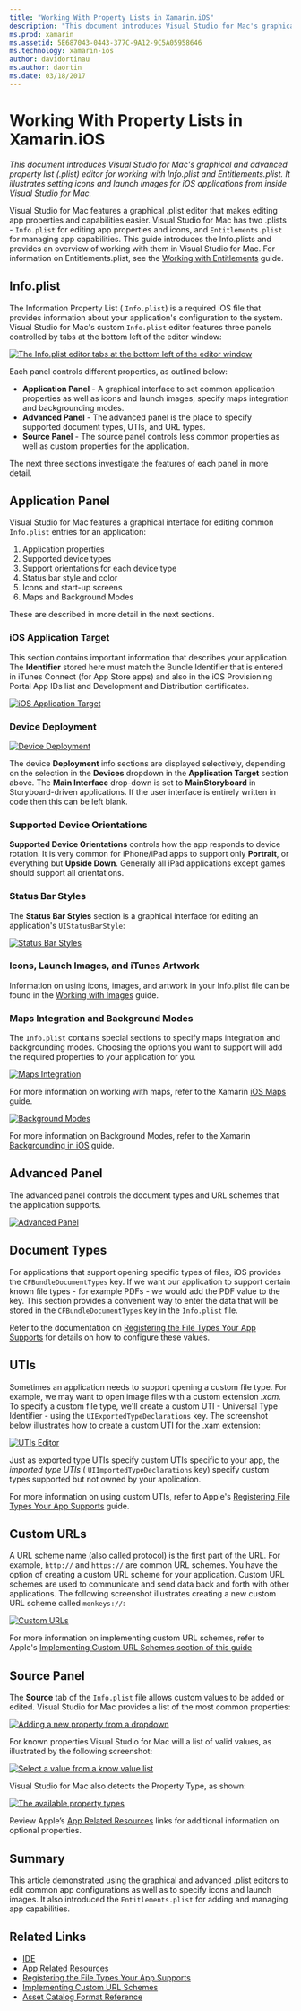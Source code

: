 ```yaml
---
title: "Working With Property Lists in Xamarin.iOS"
description: "This document introduces Visual Studio for Mac's graphical and advanced property list (.plist) editor for working with Info.plist and Entitlements.plist. It illustrates setting icons and launch images for iOS applications from inside Visual Studio for Mac."
ms.prod: xamarin
ms.assetid: 5E687043-0443-377C-9A12-9C5A05958646
ms.technology: xamarin-ios
author: davidortinau
ms.author: daortin
ms.date: 03/18/2017
---
```


# Working With Property Lists in Xamarin.iOS

_This document introduces Visual Studio for Mac's graphical and advanced property list (.plist) editor for working with Info.plist and Entitlements.plist. It illustrates setting icons and launch images for iOS applications from inside Visual Studio for Mac._

Visual Studio for Mac features a graphical .plist editor that makes editing app properties and capabilities easier. Visual Studio for Mac has two .plists - `Info.plist` for editing app properties and icons, and `Entitlements.plist` for managing app capabilities. This guide introduces the Info.plists and provides an overview of working with them in Visual Studio for Mac. For information on Entitlements.plist, see the [Working with Entitlements](~/ios/deploy-test/provisioning/entitlements.md) guide.

## Info.plist

The Information Property List ( `Info.plist`) is a required iOS file that provides information about your application's configuration to the system. Visual Studio for Mac's custom `Info.plist` editor features three panels controlled by tabs at the bottom left of the editor window:

 [![The Info.plist editor tabs at the bottom left of the editor window](property-lists-images/tabs.png)](property-lists-images/tabs.png#lightbox)

Each panel controls different properties, as outlined below:

- **Application Panel** - A graphical interface to set common application properties as well as icons and launch images; specify maps integration and backgrounding modes.
- **Advanced Panel** - The advanced panel is the place to specify supported document types, UTIs, and URL types.
- **Source Panel** - The source panel controls less common properties as well as custom properties for the application.

The next three sections investigate the features of each panel in more detail.

## Application Panel

Visual Studio for Mac features a graphical interface for editing common `Info.plist` entries for an application:

1. Application properties
1. Supported device types
1. Support orientations for each device type
1. Status bar style and color
1. Icons and start-up screens
1. Maps and Background Modes

These are described in more detail in the next sections.

 <a name="iOS_Application_Target"></a>

### iOS Application Target

This section contains important information that describes your application.
The **Identifier** stored here must match the Bundle
Identifier that is entered in iTunes Connect (for App Store apps) and also in
the iOS Provisioning Portal App IDs list and Development and Distribution
certificates.

 [![iOS Application Target](property-lists-images/image24.png)](property-lists-images/image24.png#lightbox)

### Device Deployment

 [![Device Deployment](property-lists-images/deployment.png)](property-lists-images/deployment.png#lightbox)

The device **Deployment** info sections are displayed
selectively, depending on the selection in the **Devices** dropdown in the **Application Target** section above. The **Main Interface** drop-down is set to **MainStoryboard** in Storyboard-driven applications. If the user
interface is entirely written in code then this can be left blank.

### Supported Device Orientations

 **Supported Device Orientations** controls how the app responds to device rotation. It is very common for iPhone/iPad apps to
support only **Portrait**, or everything but **Upside Down**. Generally all iPad applications except games should
support all orientations.

### Status Bar Styles

The **Status Bar Styles** section is a graphical interface for editing an application's `UIStatusBarStyle`:

 [![Status Bar Styles](property-lists-images/status.png)](property-lists-images/status.png#lightbox)

 <a name="Icons"></a>

### Icons, Launch Images, and iTunes Artwork

Information on using icons, images, and artwork in your Info.plist file can be found in the [Working with Images](~/ios/app-fundamentals/images-icons/index.md) guide.

### Maps Integration and Background Modes

The `Info.plist` contains special sections to specify maps integration and backgrounding modes. Choosing the options you want to support will add the required properties to your application for you.

 [![Maps Integration](property-lists-images/maps.png)](property-lists-images/maps.png#lightbox)

For more information on working with maps, refer to the Xamarin [iOS Maps](~/ios/user-interface/controls/ios-maps/index.md) guide.

 [![Background Modes](property-lists-images/bging.png)](property-lists-images/bging.png#lightbox)

For more information on Background Modes, refer to the Xamarin [Backgrounding in iOS](~/ios/app-fundamentals/backgrounding/introduction-to-backgrounding-in-ios.md) guide.

## Advanced Panel

The advanced panel controls the document types and URL schemes that the application supports.

 [![Advanced Panel](property-lists-images/image34.png)](property-lists-images/image34.png#lightbox)

 <a name="Document_Types"></a>

## Document Types

For applications that support opening specific types of files, iOS provides the `CFBundleDocumentTypes` key. If we want our application to support certain known file types - for example PDFs - we would add the PDF value to the key. This section provides a convenient way to enter the data that will be stored
in the `CFBundleDocumentTypes` key in the `Info.plist`
file.

Refer to the documentation on [Registering the File Types Your App Supports](https://developer.apple.com/library/ios/#documentation/FileManagement/Conceptual/DocumentInteraction_TopicsForIOS/Articles/RegisteringtheFileTypesYourAppSupports.html) for details on
how to configure these values.

## UTIs

Sometimes an application needs to support opening a custom file type. For example, we may want to open image files with a custom extension *.xam*. To specify a custom file type, we'll create a custom UTI - Universal Type Identifier - using the `UIExportedTypeDeclarations` key. The screenshot below illustrates how to create a custom UTI for the .xam extension:

 [![UTIs Editor](property-lists-images/uti.png)](property-lists-images/uti.png#lightbox)

Just as exported type UTIs specify custom UTIs specific to your app, the *imported type UTIs* ( `UIImportedTypeDeclarations` key) specify custom types supported but not owned by your application.

For more information on using custom UTIs, refer to Apple's [Registering File Types Your App Supports](https://developer.apple.com/library/ios/documentation/FileManagement/Conceptual/understanding_utis/understand_utis_declare/understand_utis_declare.html#//apple_ref/doc/uid/TP40001319-CH204-SW1) guide.

## Custom URLs

A URL scheme name (also called protocol) is the first part of the URL. For example, `http://` and `https://` are common URL schemes. You have the option of creating a custom URL scheme for your application. Custom URL schemes are used to communicate and send data back and forth with other applications. The following screenshot illustrates creating a new custom URL scheme called `monkeys://`:

 [![Custom URLs](property-lists-images/url.png)](property-lists-images/url.png#lightbox)

For more information on implementing custom URL schemes, refer to Apple's [Implementing Custom URL Schemes section of this guide](https://developer.apple.com/library/ios/documentation/iPhone/Conceptual/iPhoneOSProgrammingGuide/AdvancedAppTricks/AdvancedAppTricks.html)

## Source Panel

The **Source** tab of the `Info.plist` file
allows custom values to be added or edited. Visual Studio for Mac provides a list of the
most common properties:

 [![Adding a new property from a dropdown](property-lists-images/image31.png)](property-lists-images/image31.png#lightbox)

For known properties Visual Studio for Mac will a list of valid values, as illustrated by the following screenshot:

 [![Select a value from a know value list](property-lists-images/image32.png)](property-lists-images/image32.png#lightbox)

Visual Studio for Mac also detects the Property Type, as shown:

 [![The available property types](property-lists-images/image33.png)](property-lists-images/image33.png#lightbox)

Review Apple’s [App Related Resources](https://developer.apple.com/library/ios/#DOCUMENTATION/iPhone/Conceptual/iPhoneOSProgrammingGuide/App-RelatedResources/App-RelatedResources.html) links for additional information on optional properties.

 <a name="Entitlements"></a>

## Summary

This article demonstrated using the graphical and advanced .plist editors to edit common app configurations as well as to specify icons and launch images. It also introduced the `Entitlements.plist` for adding and managing app capabilities.

## Related Links

- [IDE](https://github.com/xamarin/recipes/tree/master/Recipes/cross-platform/ide)
- [App Related Resources](https://developer.apple.com/library/ios/#DOCUMENTATION/iPhone/Conceptual/iPhoneOSProgrammingGuide/App-RelatedResources/App-RelatedResources.html)
- [Registering the File Types Your App Supports](https://developer.apple.com/library/ios/#documentation/FileManagement/Conceptual/DocumentInteraction_TopicsForIOS/Articles/RegisteringtheFileTypesYourAppSupports.html)
- [Implementing Custom URL Schemes](https://developer.apple.com/library/ios/documentation/iPhone/Conceptual/iPhoneOSProgrammingGuide/AdvancedAppTricks/AdvancedAppTricks.html)
- [Asset Catalog Format Reference](https://developer.apple.com/library/archive/documentation/Xcode/Reference/xcode_ref-Asset_Catalog_Format/index.html#//apple_ref/doc/uid/TP40015170-CH18-SW1)
